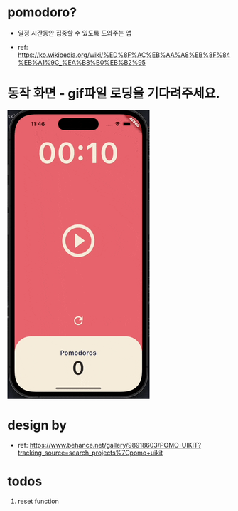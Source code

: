 # pomodoro?

- 일정 시간동안 집중할 수 있도록 도와주는 앱

- ref: https://ko.wikipedia.org/wiki/%ED%8F%AC%EB%AA%A8%EB%8F%84%EB%A1%9C_%EA%B8%B0%EB%B2%95

# 동작 화면 - gif파일 로딩을 기다려주세요.

![1-main](./README_IMAGES/pomodoro_main.gif)

# design by

- ref: https://www.behance.net/gallery/98918603/POMO-UIKIT?tracking_source=search_projects%7Cpomo+uikit

# todos

1. reset function
